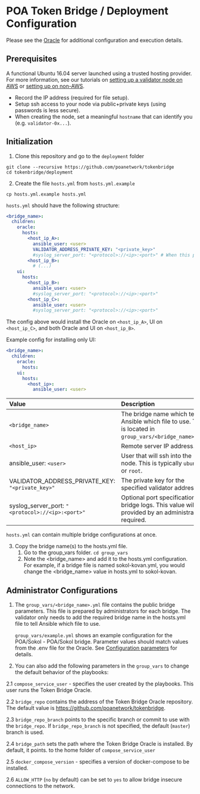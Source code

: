 # POA Token Bridge / Deployment Configuration

Please see the [Oracle](../oracle/README.md) for additional configuration and execution details.

## Prerequisites

A functional Ubuntu 16.04 server launched using a trusted hosting provider. For more information, see our tutorials on [setting up a validator node on AWS](https://github.com/poanetwork/wiki/wiki/Validator-Node-on-AWS) or [setting up on non-AWS](https://github.com/poanetwork/wiki/wiki/Validator-Node-Non-AWS).
  * Record the IP address (required for file setup).
  * Setup ssh access to your node via public+private keys (using passwords is less secure). 
  * When creating the node, set a meaningful `hostname` that can identify you (e.g. `validator-0x...`).

## Initialization

1. Clone this repository and go to the `deployment` folder
```
git clone --recursive https://github.com/poanetwork/tokenbridge
cd tokenbridge/deployment
```
2. Create the file `hosts.yml` from `hosts.yml.example`
```
cp hosts.yml.example hosts.yml
```

`hosts.yml` should have the following structure:

```yaml
<bridge_name>:
  children:
    oracle:
      hosts:
        <host_ip_A>:
          ansible_user: <user>
          VALIDATOR_ADDRESS_PRIVATE_KEY: "<private_key>"
          #syslog_server_port: "<protocol>://<ip>:<port>" # When this parameter is set all bridge logs will be redirected to <ip>:<port> address.
        <host_ip_B>:
          # (...)
    ui:
      hosts:
        <host_ip_B>:
          ansible_user: <user>
          #syslog_server_port: "<protocol>://<ip>:<port>"
        <host_ip_C>:
          ansible_user: <user>
          #syslog_server_port: "<protocol>://<ip>:<port>"
```

The config above would install the Oracle on `<host_ip_A>`, UI on `<host_ip_C>`, and both Oracle and UI on `<host_ip_B>`.

Example config for installing only UI:
```yaml
<bridge_name>:
  children:
    oracle:
      hosts:
    ui:
      hosts:
        <host_ip>:
          ansible_user: <user>
```

| Value | Description |
|:------------------------------------------------|:----------------------------------------------------------------------------------------------------------|
| `<bridge_name>` | The bridge name which tells Ansible which file to use. This is located in `group_vars/<bridge_name>.yml`. |
| `<host_ip>` | Remote server IP address. |
| ansible_user: `<user>` | User that will ssh into the node. This is typically `ubuntu` or `root`. |
| VALIDATOR_ADDRESS_PRIVATE_KEY: `"<private_key>"` | The private key for the specified validator address. |
| syslog_server_port: `"<protocol>://<ip>:<port>"` | Optional port specification for bridge logs. This value will be provided by an administrator if required.  |

`hosts.yml` can contain multiple bridge configurations at once.

3. Copy the bridge name(s) to the hosts.yml file. 
   1. Go to the group_vars folder. 
   `cd group_vars`
   2. Note the  <bridge_name> and add it to the hosts.yml configuration. For example, if a bridge file is named sokol-kovan.yml, you would change the <bridge_name> value in hosts.yml to sokol-kovan.

## Administrator Configurations

1. The `group_vars/<bridge_name>.yml` file contains the public bridge parameters. This file is prepared by administrators for each bridge. The validator only needs to add the required bridge name in the hosts.yml file to tell Ansible which file to use.

   `group_vars/example.yml` shows an example configuration for the POA/Sokol - POA/Sokol bridge. Parameter values should match values from the .env file for the Oracle. See [Configuration parameters](../../oracle/README.md#configuration-parameters) for details.

2. You can also add the following parameters in the `group_vars` to change the default behavior of the playbooks:

2.1 `compose_service_user` - specifies the user created by the playbooks. This user runs the Token Bridge Oracle.

2.2 `bridge_repo` contains the address of the Token Bridge Oracle repository. The default value is https://github.com/poanetwork/tokenbridge.

2.3 `bridge_repo_branch` points to the specific branch or commit to use with the `bridge_repo`. If `bridge_repo_branch` is not specified, the default (`master`) branch is used.

2.4 `bridge_path` sets the path where the Token Bridge Oracle is installed. By default, it points. to the home folder of `compose_service_user`

2.5 `docker_compose_version` - specifies a version of docker-compose to be installed.

2.6 `ALLOW_HTTP` (`no` by default) can be set to `yes` to allow bridge insecure connections to the network.
